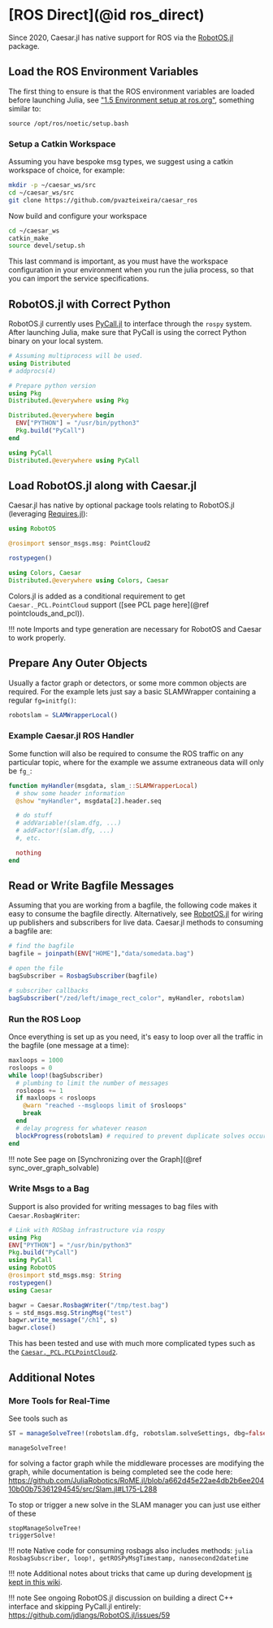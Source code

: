 # [ROS Direct](@id ros_direct)

Since 2020, Caesar.jl has native support for ROS via the [RobotOS.jl](https://github.com/jdlangs/RobotOS.jl) package.  

## Load the ROS Environment Variables

The first thing to ensure is that the ROS environment variables are loaded before launching Julia, see ["1.5 Environment setup at ros.org"](https://wiki.ros.org/noetic/Installation/Ubuntu), something similar to:
```
source /opt/ros/noetic/setup.bash
```

### Setup a Catkin Workspace

Assuming you have bespoke msg types, we suggest using a catkin workspace of choice, for example:
```bash
mkdir -p ~/caesar_ws/src
cd ~/caesar_ws/src
git clone https://github.com/pvazteixeira/caesar_ros
```

Now build and configure your workspace

```bash
cd ~/caesar_ws
catkin_make
source devel/setup.sh
```

This last command is important, as you must have the workspace configuration in your environment when you run the julia process, so that you can import the service specifications.

## RobotOS.jl with Correct Python

RobotOS.jl currently uses [PyCall.jl](https://github.com/JuliaPy/PyCall.jl) to interface through the `rospy` system.  After launching Julia, make sure that PyCall is using the correct Python binary on your local system.
```julia
# Assuming multiprocess will be used.
using Distributed
# addprocs(4)

# Prepare python version
using Pkg
Distributed.@everywhere using Pkg

Distributed.@everywhere begin
  ENV["PYTHON"] = "/usr/bin/python3"
  Pkg.build("PyCall")
end

using PyCall
Distributed.@everywhere using PyCall
```

## Load RobotOS.jl along with Caesar.jl

Caesar.jl has native by optional package tools relating to RobotOS.jl (leveraging [Requires.jl](https://github.com/JuliaPackaging/Requires.jl)):
```julia
using RobotOS

@rosimport sensor_msgs.msg: PointCloud2

rostypegen()

using Colors, Caesar
Distributed.@everywhere using Colors, Caesar
```

Colors.jl is added as a conditional requirement to get `Caesar._PCL.PointCloud` support ([see PCL page here](@ref pointclouds_and_pcl)).

!!! note
    Imports and type generation are necessary for RobotOS and Caesar to work properly.

## Prepare Any Outer Objects

Usually a factor graph or detectors, or some more common objects are required.  For the example lets just say a basic SLAMWrapper containing a regular `fg=initfg()`:
```julia
robotslam = SLAMWrapperLocal()
```

### Example Caesar.jl ROS Handler

Some function will also be required to consume the ROS traffic on any particular topic, where for the example we assume extraneous data will only be `fg_`:
```julia
function myHandler(msgdata, slam_::SLAMWrapperLocal)
  # show some header information
  @show "myHandler", msgdata[2].header.seq

  # do stuff
  # addVariable!(slam.dfg, ...)
  # addFactor!(slam.dfg, ...)
  #, etc.

  nothing
end
```

## Read or Write Bagfile Messages 

Assuming that you are working from a bagfile, the following code makes it easy to consume the bagfile directly.  Alternatively, see [RobotOS.jl](https://github.com/jdlangs/RobotOS.jl) for wiring up publishers and subscribers for live data.  Caesar.jl methods to consuming a bagfile are:
```julia
# find the bagfile
bagfile = joinpath(ENV["HOME"],"data/somedata.bag")

# open the file
bagSubscriber = RosbagSubscriber(bagfile)

# subscriber callbacks
bagSubscriber("/zed/left/image_rect_color", myHandler, robotslam)
```

### Run the ROS Loop

Once everything is set up as you need, it's easy to loop over all the traffic in the bagfile (one message at a time):
```julia
maxloops = 1000
rosloops = 0
while loop!(bagSubscriber)
  # plumbing to limit the number of messages
  rosloops += 1
  if maxloops < rosloops
    @warn "reached --msgloops limit of $rosloops"
    break
  end
  # delay progress for whatever reason
  blockProgress(robotslam) # required to prevent duplicate solves occuring at the same time
end
```

!!! note
    See page on [Synchronizing over the Graph](@ref sync_over_graph_solvable)

### Write Msgs to a Bag

Support is also provided for writing messages to bag files with `Caesar.RosbagWriter`:

```julia
# Link with ROSbag infrastructure via rospy
using Pkg
ENV["PYTHON"] = "/usr/bin/python3"
Pkg.build("PyCall")
using PyCall
using RobotOS
@rosimport std_msgs.msg: String
rostypegen()
using Caesar

bagwr = Caesar.RosbagWriter("/tmp/test.bag")
s = std_msgs.msg.StringMsg("test")
bagwr.write_message("/ch1", s)
bagwr.close()
```

This has been tested and use with much more complicated types such as the [`Caesar._PCL.PCLPointCloud2`](@ref).

## Additional Notes

### More Tools for Real-Time

See tools such as 
```julia
ST = manageSolveTree!(robotslam.dfg, robotslam.solveSettings, dbg=false)
```

```@docs
manageSolveTree!
```

for solving a factor graph while the middleware processes are modifying the graph, while documentation is being completed see the code here:
https://github.com/JuliaRobotics/RoME.jl/blob/a662d45e22ae4db2b6ee20410b00b75361294545/src/Slam.jl#L175-L288

To stop or trigger a new solve in the SLAM manager you can just use either of these
```@docs
stopManageSolveTree!
triggerSolve!
```

!!! note
    Native code for consuming rosbags also includes methods:
    ```julia
    RosbagSubscriber, loop!, getROSPyMsgTimestamp, nanosecond2datetime
    ```

!!! note
    Additional notes about tricks that came up during development [is kept in this wiki](https://github.com/JuliaRobotics/Caesar.jl/wiki/ROS-PoC).

!!! note
    See ongoing RobotOS.jl discussion on building a direct C++ interface and skipping PyCall.jl entirely: https://github.com/jdlangs/RobotOS.jl/issues/59

